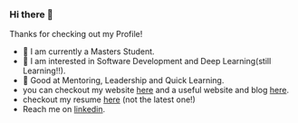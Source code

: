 ### Hi there 👋

Thanks for checking out my Profile!

 - 🔭 I am currently a Masters Student.
 - 🔭 I am interested in Software Development and Deep Learning(still Learning!!).
 - 🔭 Good at Mentoring, Leadership and Quick Learning.
 - you can checkout my website [here](https://bharathbrothers.github.io/) and a useful website and blog [here](https://starksources.github.io/myblog/).
 - checkout my resume [here](https://bharathbrothers.github.io/resume/) (not the latest one!)
 - Reach me on [linkedin](https://www.linkedin.com/in/bharath-kumar-goud/).  


<!--
**Bharathbrothers/bharathbrothers** is a ✨ _special_ ✨ repository because its `README.md` (this file) appears on your GitHub profile.

Here are some ideas to get you started:

- 🔭 I’m currently working on ...
- 🌱 I’m currently learning ...
- 👯 I’m looking to collaborate on ...
- 🤔 I’m looking for help with ...
- 💬 Ask me about ...
- 📫 How to reach me: ...
- 😄 Pronouns: ...
- ⚡ Fun fact: ...
-->
